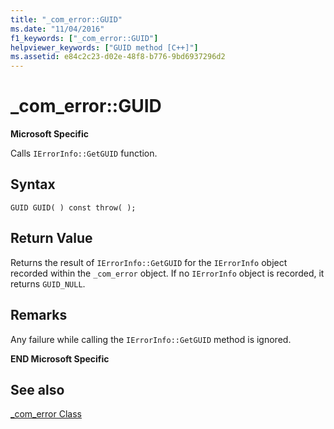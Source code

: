 ```yaml
---
title: "_com_error::GUID"
ms.date: "11/04/2016"
f1_keywords: ["_com_error::GUID"]
helpviewer_keywords: ["GUID method [C++]"]
ms.assetid: e84c2c23-d02e-48f8-b776-9bd6937296d2
---
```

# _com_error::GUID

**Microsoft Specific**

Calls `IErrorInfo::GetGUID` function.

## Syntax

```
GUID GUID( ) const throw( );
```

## Return Value

Returns the result of `IErrorInfo::GetGUID` for the `IErrorInfo` object recorded within the `_com_error` object. If no `IErrorInfo` object is recorded, it returns `GUID_NULL`.

## Remarks

Any failure while calling the `IErrorInfo::GetGUID` method is ignored.

**END Microsoft Specific**

## See also

[_com_error Class](../cpp/com-error-class.md)
